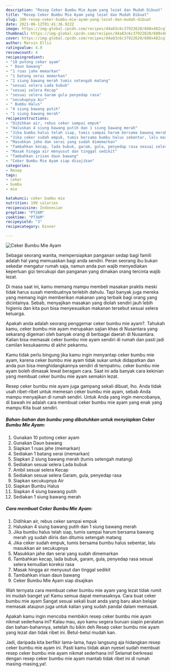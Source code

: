 ```yaml
---
description: "Resep Ceker Bumbu Mie Ayam yang lezat dan Mudah Dibuat"
title: "Resep Ceker Bumbu Mie Ayam yang lezat dan Mudah Dibuat"
slug: 286-resep-ceker-bumbu-mie-ayam-yang-lezat-dan-mudah-dibuat
date: 2021-06-12T01:41:36.922Z
image: https://img-global.cpcdn.com/recipes/d4a83c6c37922620/680x482cq70/ceker-bumbu-mie-ayam-foto-resep-utama.jpg
thumbnail: https://img-global.cpcdn.com/recipes/d4a83c6c37922620/680x482cq70/ceker-bumbu-mie-ayam-foto-resep-utama.jpg
cover: https://img-global.cpcdn.com/recipes/d4a83c6c37922620/680x482cq70/ceker-bumbu-mie-ayam-foto-resep-utama.jpg
author: Marvin Ellis
ratingvalue: 4.9
reviewcount: 4
recipeingredient:
- "10 potong ceker ayam"
- " Daun bawang"
- "1 ruas jahe memarkan"
- "1 batang serai memarkan"
- "2 siung bawang merah tumis setengah matang"
- "sesuai selera Lada bubuk"
- "sesuai selera Kecap"
- "sesuai selera Garam gula penyedap rasa"
- "secukupnya Air"
- " Bumbu Halus"
- "4 siung bawang putih"
- "1 siung bawang merah"
recipeinstructions:
- "Didihkan air, rebus ceker sampai empuk"
- "Haluskan 4 siung bawang putih dan 1 siung bawang merah"
- "Jika bumbu halus telah siap, tumis sampai harum bersama bawang merah yg sudah diiris dan ditumis setengah matang"
- "Jika ceker sudah empuk, tumis bersama bumbu halus sebentar, lalu masukkan air secukupnya"
- "Masukkan jahe dan serai yang sudah dimemarkan"
- "Tambahkan kecap, lada bubuk, garam, gula, penyedap rasa sesuai selera kemudian koreksi rasa"
- "Masak hingga air menyusut dan tinggal sedikit"
- "Tambahkan irisan daun bawang"
- "Ceker Bumbu Mie Ayam siap disajikan"
categories:
- Resep
tags:
- ceker
- bumbu
- mie

katakunci: ceker bumbu mie 
nutrition: 199 calories
recipecuisine: Indonesian
preptime: "PT26M"
cooktime: "PT36M"
recipeyield: "3"
recipecategory: Dinner

---
```



![Ceker Bumbu Mie Ayam](https://img-global.cpcdn.com/recipes/d4a83c6c37922620/680x482cq70/ceker-bumbu-mie-ayam-foto-resep-utama.jpg)

Sebagai seorang wanita, mempersiapkan panganan sedap bagi famili adalah hal yang memuaskan bagi anda sendiri. Peran seorang ibu bukan sekedar mengatur rumah saja, namun anda pun wajib menyediakan keperluan gizi tercukupi dan panganan yang dimakan orang tercinta wajib lezat.

Di masa  saat ini, kamu memang mampu membeli masakan praktis meski tidak harus susah membuatnya terlebih dahulu. Tapi banyak juga mereka yang memang ingin memberikan makanan yang terbaik bagi orang yang dicintainya. Sebab, menyajikan masakan yang diolah sendiri jauh lebih higienis dan kita pun bisa menyesuaikan makanan tersebut sesuai selera keluarga. 



Apakah anda adalah seorang penggemar ceker bumbu mie ayam?. Tahukah kamu, ceker bumbu mie ayam merupakan sajian khas di Nusantara yang sekarang digemari oleh banyak orang di berbagai daerah di Nusantara. Kalian bisa memasak ceker bumbu mie ayam sendiri di rumah dan pasti jadi camilan kesukaanmu di akhir pekanmu.

Kamu tidak perlu bingung jika kamu ingin menyantap ceker bumbu mie ayam, karena ceker bumbu mie ayam tidak sukar untuk didapatkan dan anda pun bisa menghidangkannya sendiri di tempatmu. ceker bumbu mie ayam boleh dimasak lewat beragam cara. Saat ini ada banyak cara kekinian yang membuat ceker bumbu mie ayam semakin lezat.

Resep ceker bumbu mie ayam juga gampang sekali dibuat, lho. Anda tidak usah ribet-ribet untuk memesan ceker bumbu mie ayam, sebab Anda mampu menyajikan di rumah sendiri. Untuk Anda yang ingin mencobanya, di bawah ini adalah cara membuat ceker bumbu mie ayam yang enak yang mampu Kita buat sendiri.

<!--inarticleads1-->

##### Bahan-bahan dan bumbu yang dibutuhkan untuk menyiapkan Ceker Bumbu Mie Ayam:

1. Gunakan 10 potong ceker ayam
1. Gunakan  Daun bawang
1. Siapkan 1 ruas jahe (memarkan)
1. Sediakan 1 batang serai (memarkan)
1. Siapkan 2 siung bawang merah (tumis setengah matang)
1. Sediakan sesuai selera Lada bubuk
1. Ambil sesuai selera Kecap
1. Sediakan sesuai selera Garam, gula, penyedap rasa
1. Siapkan secukupnya Air
1. Siapkan  Bumbu Halus
1. Siapkan 4 siung bawang putih
1. Sediakan 1 siung bawang merah




<!--inarticleads2-->

##### Cara membuat Ceker Bumbu Mie Ayam:

1. Didihkan air, rebus ceker sampai empuk
1. Haluskan 4 siung bawang putih dan 1 siung bawang merah
1. Jika bumbu halus telah siap, tumis sampai harum bersama bawang merah yg sudah diiris dan ditumis setengah matang
1. Jika ceker sudah empuk, tumis bersama bumbu halus sebentar, lalu masukkan air secukupnya
1. Masukkan jahe dan serai yang sudah dimemarkan
1. Tambahkan kecap, lada bubuk, garam, gula, penyedap rasa sesuai selera kemudian koreksi rasa
1. Masak hingga air menyusut dan tinggal sedikit
1. Tambahkan irisan daun bawang
1. Ceker Bumbu Mie Ayam siap disajikan




Wah ternyata cara membuat ceker bumbu mie ayam yang lezat tidak rumit ini mudah banget ya! Kamu semua dapat memasaknya. Cara buat ceker bumbu mie ayam Sangat sesuai sekali buat anda yang baru akan belajar memasak ataupun juga untuk kalian yang sudah pandai dalam memasak.

Apakah kamu ingin mencoba membikin resep ceker bumbu mie ayam nikmat sederhana ini? Kalau mau, ayo kamu segera buruan siapin peralatan dan bahan-bahannya, setelah itu bikin deh Resep ceker bumbu mie ayam yang lezat dan tidak ribet ini. Betul-betul mudah kan. 

Jadi, daripada kita berfikir lama-lama, hayo langsung aja hidangkan resep ceker bumbu mie ayam ini. Pasti kamu tiidak akan nyesel sudah membuat resep ceker bumbu mie ayam nikmat sederhana ini! Selamat berkreasi dengan resep ceker bumbu mie ayam mantab tidak ribet ini di rumah masing-masing,ya!.

